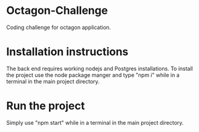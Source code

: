 # Octagon-Challenge
Coding challenge for octagon application.

# Installation instructions
The back end requires working nodejs and Postgres installations. To install the project
use the node package manger and type "npm i" while in a terminal in the main project directory.

# Run the project
Simply use "npm start" while in a terminal in the main project directory.
